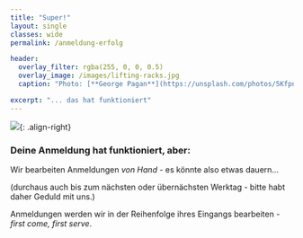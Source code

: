 ```yaml
---
title: "Super!"
layout: single
classes: wide
permalink: /anmeldung-erfolg

header:
  overlay_filter: rgba(255, 0, 0, 0.5)
  overlay_image: /images/lifting-racks.jpg
  caption: "Photo: [**George Pagan**](https://unsplash.com/photos/5Kfpn0m0OB4)"

excerpt: "... das hat funktioniert"
---
```


![](/images/splash/sharon-mccutcheon-tn57JI3CewI-file-pile.jpg){: .align-right}
### Deine Anmeldung hat funktioniert, aber:

Wir bearbeiten Anmeldungen _von Hand_ - es könnte also etwas dauern...

(durchaus auch bis zum nächsten oder übernächsten Werktag - bitte habt daher Geduld mit uns.)

Anmeldungen werden wir in der Reihenfolge ihres Eingangs bearbeiten - _first come, first serve_. 

